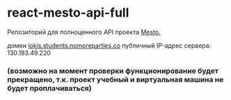 # react-mesto-api-full
Репозиторий для полноценного API проекта [Mesto.](https://loki87by.github.io/react-mesto-auth) 

домен [lokis.students.nomoreparties.co](www.lokis.students.nomoreparties.co) 
публичный IP-адрес сервера: 130.193.49.220 
### (возможно на момент проверки функционирование будет прекращено, т.к. проект учебный и виртуальная машина не будет проплачиваться)
